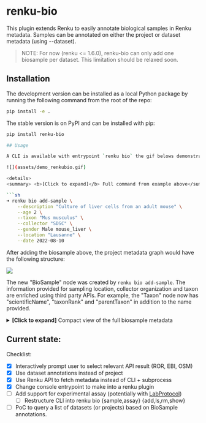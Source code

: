 # renku-bio

This plugin extends Renku to easily annotate biological samples in Renku metadata. Samples can be annotated on either the project or dataset metadata (using --dataset).

> NOTE: For now (renku <= 1.6.0), renku-bio can only add one biosample per dataset. This limitation should be relaxed soon.

## Installation

The development version can be installed as a local Python package by running the following command from the root of the repo:

```sh
pip install -e .
```

The stable version is on PyPI and can be installed with pip:

```sh
pip install renku-bio

## Usage

A CLI is available with entrypoint `renku bio` the gif belows demonstrates how to use it:

![](assets/demo_renkubio.gif)

<details>
<summary> <b>[Click to expand]</b> Full command from example above</summary>

```sh
➜ renku bio add-sample \
    --description "Culture of liver cells from an adult mouse" \
    --age 2 \
    --taxon "Mus musculus" \
    --collector "SDSC" \
    --gender Male mouse_liver \
    --location "Lausanne" \
    --date 2022-08-10
```

</details>

After adding the biosample above, the project metadata graph would have the following structure:

![](assets/bio_renku_graph.png)

The new "BioSample" node was created by `renku bio add-sample`. The information provided for sampling location, collector organization and taxon are enriched using third party APIs. For example, the "Taxon" node now has "scientificName", "taxonRank" and "parentTaxon" in addition to the name provided.

<details>
<summary> <b>[Click to expand]</b> Compact view of the full biosample metadata</summary>

```json
[
        {
          "@id": "https://renkulab.io/projects/renku-bio/mouse_liver",
          "@type": "http://bioschemas.org/BioSample",
          "http://schema.org/dateCreated": "2022-08-10",
          "http://bioschemas.org/collector": {
            "@id": "https://ror.org/02hdt9m26",
            "@type": "http://schema.org/Organization",
            "http://schema.org/name": "Swiss Data Science Center"
          },
          "http://bioschemas.org/isControl": false,
          "http://bioschemas.org/locationCreated": {
            "@id": "https://renkulab.io/projects/renku-bio/mouse_liver/loc",
            "@type": "http://schema.org/Place",
            "http://schema.org/latitude": 46.5218269,
            "http://schema.org/longitude": 6.6327025,
            "http://schema.org/name": "Lausanne, District de Lausanne, Vaud, Schweiz/Suisse/Svizzera/Svizra"
          },
          "http://bioschemas.org/samplingAge": 2,
          "http://bioschemas.org/taxonomicRange": {
            "@id": "https://renkulab.io/projects/renku-bio/mouse_liver/tax",
            "@type": "http://bioschemas.org/Taxon",
            "http://bioschemas.org/parentTaxon": "Mus",
            "http://bioschemas.org/scientificName": "Mus musculus",
            "http://bioschemas.org/taxonRank": "species",
            "http://schema.org/name": "house mouse"
          },
          "http://schema.org/description": "Culture of liver cells from an adult mouse",
          "http://schema.org/gender": "Male",
          "http://schema.org/name": "mouse_liver"
        }
      ]
```

</details>

## Current state:

Checklist:

* [x] Interactively prompt user to select relevant API result (ROR, EBI, OSM)
* [x] Use dataset annotations instead of project
* [x] Use Renku API to fetch metadata instead of CLI + subprocess
* [x] Change console entrypoint to make into a renku plugin
* [ ] Add support for experimental assay (potentially with [LabProtocol](https://bioschemas.org/profiles/LabProtocol/0.6-DRAFT-2020_12_08))
  + [ ] Restructure CLI into renku bio {sample,assay} {add,ls,rm,show}
* [ ] PoC to query a list of datasets (or projects) based on BioSample annotations.
